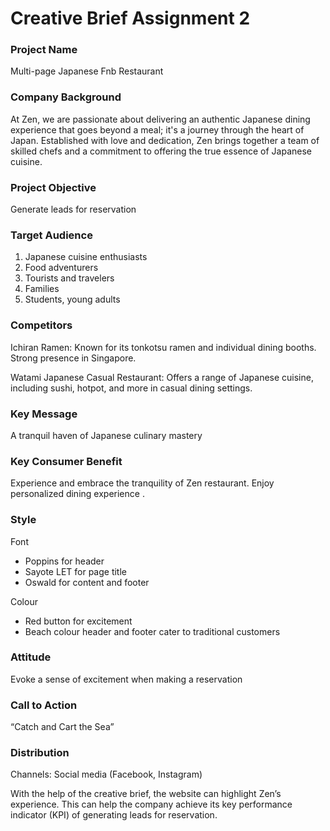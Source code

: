 # Creative Brief Assignment 2

### Project Name

Multi-page Japanese Fnb Restaurant

### Company Background

At Zen, we are passionate about delivering an authentic Japanese dining experience that goes beyond a meal; it's a journey through the heart of Japan. Established with love and dedication, Zen brings together a team of skilled chefs and a commitment to offering the true essence of Japanese cuisine.

### Project Objective

Generate leads for reservation

### Target Audience

1. Japanese cuisine enthusiasts
2. Food adventurers 
3. Tourists and travelers
4. Families 
5. Students, young adults

### Competitors

Ichiran Ramen: Known for its tonkotsu ramen and individual dining booths. Strong presence in Singapore.

Watami Japanese Casual Restaurant: Offers a range of Japanese cuisine, including sushi, hotpot, and more in casual dining settings.

### Key Message

A tranquil haven of Japanese culinary mastery

### Key Consumer Benefit

Experience and embrace the tranquility of Zen restaurant. Enjoy personalized dining experience . 

### Style

Font

- Poppins for header
- Sayote LET for page title
- Oswald for content and footer

Colour

- Red button for excitement
- Beach colour header and footer cater to traditional customers

### Attitude

Evoke a sense of excitement when making a reservation 

### Call to Action

“Catch and Cart the Sea”

### Distribution

Channels: Social media (Facebook, Instagram)

With the help of the creative brief, the website can highlight Zen’s experience. This can help the company achieve its key performance indicator (KPI) of generating leads for reservation.
